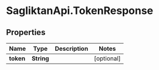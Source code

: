 # SagliktanApi.TokenResponse

## Properties

Name | Type | Description | Notes
------------ | ------------- | ------------- | -------------
**token** | **String** |  | [optional] 


